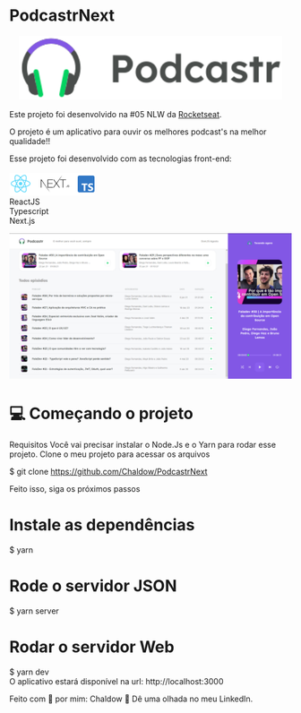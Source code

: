 # PodcastrNext

<p align="center">
  <img width="470" src="podcastrnext/public/logo.svg">
</p>

Este projeto foi desenvolvido na #05 NLW da [Rocketseat](https://rocketseat.com.br/). 

O projeto é um aplicativo para ouvir os melhores podcast's na melhor qualidade!!

Esse projeto foi desenvolvido com as tecnologias front-end:<br><br>
<img src="podcastrnext/public/tech-logos.png"/><br>
ReactJS<br>
Typescript<br>
Next.js<br>



<img src="podcastrnext/public/imagem_2021-08-15_220102.png"/>

# 💻 Começando o projeto

Requisitos
Você vai precisar instalar o Node.Js e o Yarn para rodar esse projeto.
Clone o meu projeto para acessar os arquivos

$ git clone https://github.com/Chaldow/PodcastrNext

Feito isso, siga os próximos passos

# Instale as dependências
$ yarn

# Rode o servidor JSON
$ yarn server

# Rodar o servidor Web
$ yarn dev
<br>
O aplicativo estará disponível na url: http://localhost:3000


Feito com 💜 por mim: Chaldow 👋 Dê uma olhada no meu LinkedIn.

